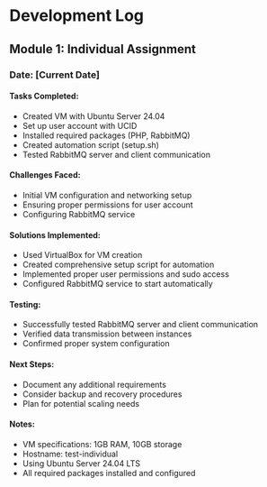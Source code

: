 # Development Log

## Module 1: Individual Assignment

### Date: [Current Date]

#### Tasks Completed:
- Created VM with Ubuntu Server 24.04
- Set up user account with UCID
- Installed required packages (PHP, RabbitMQ)
- Created automation script (setup.sh)
- Tested RabbitMQ server and client communication

#### Challenges Faced:
- Initial VM configuration and networking setup
- Ensuring proper permissions for user account
- Configuring RabbitMQ service

#### Solutions Implemented:
- Used VirtualBox for VM creation
- Created comprehensive setup script for automation
- Implemented proper user permissions and sudo access
- Configured RabbitMQ service to start automatically

#### Testing:
- Successfully tested RabbitMQ server and client communication
- Verified data transmission between instances
- Confirmed proper system configuration

#### Next Steps:
- Document any additional requirements
- Consider backup and recovery procedures
- Plan for potential scaling needs

#### Notes:
- VM specifications: 1GB RAM, 10GB storage
- Hostname: test-individual
- Using Ubuntu Server 24.04 LTS
- All required packages installed and configured 